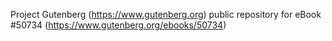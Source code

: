 Project Gutenberg (https://www.gutenberg.org) public repository for
eBook #50734 (https://www.gutenberg.org/ebooks/50734)
